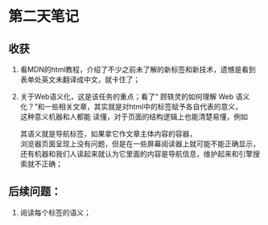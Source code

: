 # 第二天笔记
## 收获
1. 看MDN的html教程，介绍了不少之前未了解的新标签和新技术，遗憾是看到表单处英文未翻译成中文，就卡住了；

2. 关于Web语义化，这是该任务的重点；看了“ 顾轶灵的如何理解 Web 语义化？”和一些相关文章，其实就是对html中的标签赋予各自代表的意义，  
这种意义机器和人都能 读懂，对于页面的结构逻辑上也能清楚易懂，例如<nav>其语义就是导航标签，如果拿它作文章主体内容的容器，  
  浏览器页面呈现上没有问题，但是在一些屏幕阅读器上就可能不能正确显示，还有机器和我们人读起来就认为它里面的内容是导航信息，维护起来和引擎搜索就不正确；
  
## 后续问题：
1. 阅读每个标签的语义；
